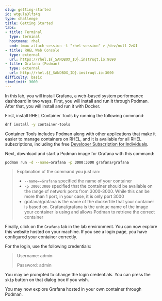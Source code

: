 ```yaml
---
slug: getting-started
id: wtgula3lfz4q
type: challenge
title: Getting Started
tabs:
- title: Terminal
  type: terminal
  hostname: rhel
  cmd: tmux attach-session -t "rhel-session" > /dev/null 2>&1
- title: RHEL Web Console
  type: external
  url: https://rhel.${_SANDBOX_ID}.instruqt.io:9090
- title: Grafana (Podman)
  type: external
  url: http://rhel.${_SANDBOX_ID}.instruqt.io:3000
difficulty: basic
timelimit: 3000
---
```

In this lab, you will install Grafana, a web-based system performance dashboard in two ways. First, you will install and run it through Podman. After that, you will install and run it with Docker.

First, install RHEL Container Tools by running the following command:
```bash
dnf install -y container-tools
```
Container Tools includes Podman along with other applications that make it easier to manage containers on RHEL, and it is available for all RHEL subscriptions, including the free [Developer Subscription for Individuals](https://developers.redhat.com/articles/faqs-no-cost-red-hat-enterprise-linux#).

Next, download and start a Podman image for Grafana with this command:
```bash
podman run -d --name=Grafana -p 3000:3000 grafana/grafana
```
>Explanation of the command you just ran:
>* `--name==Grafana` specified the name of your container
>* `-p 3000:3000` specified that the container should be available on the range of network ports from 3000-3000. While this can be more than 1 port, in your case, it is only port 3000
>* grafana/grafana is the name of the dockerfile that your container is based on. Grafana/grafana is the unique name of the image your container is using and allows Podman to retrieve the correct container

Finally, click on the `Grafana` tab in the lab environment. You can now explore this website hosted on your machine. If you see a login page, you have configured your container correctly.

For the login, use the following credentials:
>Username: admin
>
>Password: admin

You may be prompted to change the login credentials. You can press the `skip` button on that dialog box if you wish.

You may now explore Grafana hosted in your own container through Podman.